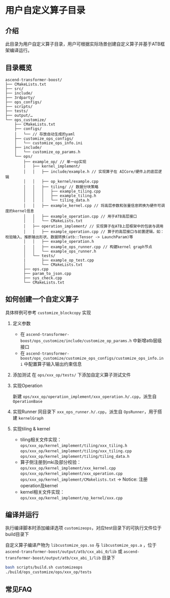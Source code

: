 # 用户自定义算子目录

## 介绍

此目录为用户自定义算子目录，用户可根据实际场景创建自定义算子并基于ATB框架编译运行。

## 目录概览

```
ascend-transformer-boost/
├── CMakeLists.txt
├── src/
├── include/
├── 3rdparty/
├── ops_configs/
├── scripts/
├── tests/             
├── output/…
└── ops_customize/
    ├── CMakeLists.txt
    ├── configs/
    │   └── // 存放自动生成的yaml
    ├── customize_ops_configs/
    │   └── customize_ops_info.ini
    ├── include/
    │   └── customize_op_params.h
    └── ops/
        ├── example_op/ // 单一op实现
        |   ├── kernel_implement/
        │   │   ├── include/example.h // 实现算子在 AICore/硬件上的底层逻辑
        │   │   ├── op_kernel/example.cpp
        │   │   ├── tiling/ // 数据分块策略
        │   │   │   ├── example_tiling.cpp
        │   │   │   ├── example_tiling.h
        │   │   │   └── tiling_data.h
        │   │   ├── example_kernel.cpp // 将高层参数和张量信息转换为硬件可调度的kernel信息
        │   │   ├── example_operation.cpp // 用于ATB高层接口
        │   │   └── CMakeLists.txt
        │   ├── operation_implement/ // 实现算子在ATB上层框架中的包装与调用
        │   │   ├── example_operation.cpp // 算子的高层接口与前置逻辑，如：校验输入、推断输出形状、数据转换(atb::Tensor -> LaunchParam)等
        │   │   ├── example_operation.h
        │   │   ├── example_ops_runner.cpp // 构建kernel graph节点
        │   │   └── example_ops_runner.h
        │   └── tests/
        |       ├── example_op_test.cpp
        │       └── CMakeLists.txt
        ├── ops.cpp
        ├── param_to_json.cpp
        ├── sys_check.cpp
        └── CMakeLists.txt
```

## 如何创建一个自定义算子

具体样例可参考 `customize_blockcopy` 实现

1. 定义参数
   
   - 在 `ascend-transformer-boost/ops_customize/include/customize_op_params.h` 中新增atb层级接口
   - 在 `ascend-transformer-boost/ops_customize/customize_ops_configs/customize_ops_info.ini`  中配置算子输入输出约束信息
2. 添加测试
   在 `ops/xxx_op/tests/` 下添加自定义算子测试文件
3. 实现Operation
   
   新建 `ops/xxx_op/operation_implement/xxx_operation.h/.cpp`，派生自 `OperationBase`
4. 实现Runner
   同目录下 `xxx_ops_runner.h/.cpp`，派生自 `OpsRunner`，用于搭建 `kernelGraph`
5. 实现tiling & kernel
   
   - tiling相关文件实现：
     `ops/xxx_op/kernel_implement/tiling/xxx_tiling.h`
     `ops/xxx_op/kernel_implement/tiling/xxx_tiling.cpp`
     `ops/xxx_op/kernel_implement/tiling/tiling_data.h`
   - 算子侧注册到mki及部分校验：
     `ops/xxx_op/kernel_implement/xxx_kernel.cpp`
     `ops/xxx_op/kernel_implement/xxx_operation.cpp`
     `ops/xxx_op/kernel_implement/CMakelists.txt` -> Notice: 注册operation及kernel
   - kernel相关文件实现：
     `ops/xxx_op/kernel_implement/op_kernel/xxx.cpp`

## 编译并运行

执行编译脚本时添加编译选项 `customizeops`，对应test目录下的可执行文件位于build目录下

自定义算子编译产物为 `libcustomize_ops.so` 与 `libcustomize_ops.a` ，位于 `ascend-transformer-boost/output/atb/cxx_abi_0/lib` 或 `ascend-transformer-boost/output/atb/cxx_abi_1/lib` 目录下

```sh
bash scripts/build.sh customizeops
./build/ops_customize/ops/xxx_op/tests
```

## 常见FAQ
